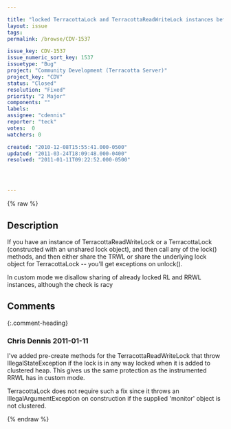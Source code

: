 ```yaml
---

title: "locked TerracottaLock and TerracottaReadWriteLock instances before sharing are broken"
layout: issue
tags: 
permalink: /browse/CDV-1537

issue_key: CDV-1537
issue_numeric_sort_key: 1537
issuetype: "Bug"
project: "Community Development (Terracotta Server)"
project_key: "CDV"
status: "Closed"
resolution: "Fixed"
priority: "2 Major"
components: ""
labels: 
assignee: "cdennis"
reporter: "teck"
votes:  0
watchers: 0

created: "2010-12-08T15:55:41.000-0500"
updated: "2011-03-24T18:09:48.000-0400"
resolved: "2011-01-11T09:22:52.000-0500"




---
```


{% raw %}

## Description

<div markdown="1" class="description">

If you have an instance of TerracottaReadWriteLock or a TerracottaLock (constructed with an unshared lock object), and then call any of the lock() methods, and then either share the TRWL or share the underlying lock object for TerracottaLock -- you'll get exceptions on unlock(). 

In custom mode we disallow sharing of already locked RL and RRWL instances, although the check is racy


</div>

## Comments


{:.comment-heading}
### **Chris Dennis** <span class="date">2011-01-11</span>

<div markdown="1" class="comment">

I've added pre-create methods for the TerracottaReadWriteLock that throw IllegalStateException if the lock is in any way locked when it is added to clustered heap.  This gives us the same protection as the instrumented RRWL has in custom mode.

TerracottaLock does not require such a fix since it throws an IllegalArgumentException on construction if the supplied 'monitor' object is not clustered.

</div>



{% endraw %}
